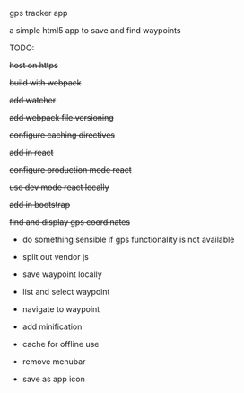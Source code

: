 gps tracker app

a simple html5 app to save and find waypoints


TODO:

~~host on https~~

~~build with webpack~~

~~add watcher~~

~~add webpack file versioning~~

~~configure caching directives~~

~~add in react~~

~~configure production mode react~~

~~use dev mode react locally~~

~~add in bootstrap~~

~~find and display gps coordinates~~

- do something sensible if gps functionality is not available

- split out vendor js

- save waypoint locally

- list and select waypoint

- navigate to waypoint

- add minification

- cache for offline use

- remove menubar

- save as app icon
